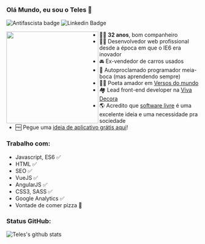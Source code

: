 ### Olá Mundo, eu sou o Teles 👋

![Antifascista badge](https://img.shields.io/badge/dev-antifascista-red)
![Linkedin Badge](https://img.shields.io/badge/-jotateles-blue?logo=Linkedin&logoColor=white&link=https://www.linkedin.com/in/jotateles/)

<img src="https://openclipart.org/download/216306/jotateles.svg" align="left" width="240">

* 👨‍🦲 **32 anos**, bom companheiro
* 👨‍💻 Desenvolvedor web profissional desde a época em que o IE6 era inovador
* 🚘 Ex-vendedor de carros usados
* 👄 Autoproclamado programador meia-boca (mas aprendendo sempre)
* 👨‍🎨 Poeta amador em [Versos do mundo](https://www.versosdomundo.com.br/livro)
* 🏘️ Lead front-end developer na [Viva Decora](https://www.vivadecora.com.br)
* 🌎 Acredito que [software livre](https://www.gnu.org/philosophy/free-sw.pt-br.html) é uma excelente ideia e uma necessidade pra sociedade
* 🆓 Pegue uma [ideia de aplicativo grátis aqui](https://github.com/teles/awesome-ideas)!

### Trabalho com:
* Javascript, ES6 ✅
* HTML ✅
* SEO ✅
* VueJS ✅
* AngularJS ✅
* CSS3, SASS ✅
* Google Analytics ✅
* Vontade de comer pizza :pizza: 

### Status GitHub:

![Teles's github stats](https://github-readme-stats.vercel.app/api?username=teles&show_icons=true)
